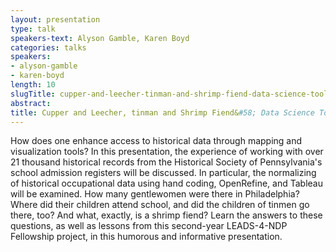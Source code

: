 ```yaml
---
layout: presentation
type: talk
speakers-text: Alyson Gamble, Karen Boyd
categories: talks
speakers:
- alyson-gamble
- karen-boyd
length: 10
slugTitle: cupper-and-leecher-tinman-and-shrimp-fiend-data-science-tools-for-examining-historical-occupation-data
abstract:
title: Cupper and Leecher, tinman and Shrimp Fiend&#58; Data Science Tools for Examining Historical Occupation Data
---
```

How does one enhance access to historical data through mapping and visualization tools? In this presentation, the experience of working with over 21 thousand historical records from the Historical Society of Pennsylvania's school admission registers will be discussed. In particular, the normalizing of historical occupational data using hand coding, OpenRefine, and Tableau will be examined. How many gentlewomen were there in Philadelphia? Where did their children attend school, and did the children of tinmen go there, too? And what, exactly, is a shrimp fiend? Learn the answers to these questions, as well as lessons from this second-year LEADS-4-NDP Fellowship project, in this humorous and informative presentation.